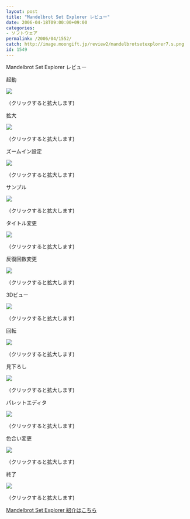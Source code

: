```yaml
---
layout: post
title: "Mandelbrot Set Explorer レビュー"
date: 2006-04-18T09:00:00+09:00
categories:
- ソフトウェア
permalink: /2006/04/1552/
catch: http://image.moongift.jp/review2/mandelbrotsetexplorer7.s.png
id: 1549
---
```

Mandelbrot Set Explorer レビュー  
<!--more-->

起動

  

[![](http://image.moongift.jp/review2/mandelbrotsetexplorer1.s.png)](http://image.moongift.jp/review2/mandelbrotsetexplorer1.png)  
  
（クリックすると拡大します)

  

拡大

  

[![](http://image.moongift.jp/review2/mandelbrotsetexplorer2.s.png)](http://image.moongift.jp/review2/mandelbrotsetexplorer2.png)  
  
（クリックすると拡大します)

  

ズームイン設定

  

[![](http://image.moongift.jp/review2/mandelbrotsetexplorer3.s.png)](http://image.moongift.jp/review2/mandelbrotsetexplorer3.png)  
  
（クリックすると拡大します)

  

サンプル

  

[![](http://image.moongift.jp/review2/mandelbrotsetexplorer4.s.png)](http://image.moongift.jp/review2/mandelbrotsetexplorer4.png)  
  
（クリックすると拡大します)

  

タイトル変更

  

[![](http://image.moongift.jp/review2/mandelbrotsetexplorer5.s.png)](http://image.moongift.jp/review2/mandelbrotsetexplorer5.png)  
  
（クリックすると拡大します)

  

反復回数変更

  

[![](http://image.moongift.jp/review2/mandelbrotsetexplorer6.s.png)](http://image.moongift.jp/review2/mandelbrotsetexplorer6.png)  
  
（クリックすると拡大します)

  

3Dビュー

  

[![](http://image.moongift.jp/review2/mandelbrotsetexplorer7.s.png)](http://image.moongift.jp/review2/mandelbrotsetexplorer7.png)  
  
（クリックすると拡大します)

  

回転

  

[![](http://image.moongift.jp/review2/mandelbrotsetexplorer8.s.png)](http://image.moongift.jp/review2/mandelbrotsetexplorer8.png)  
  
（クリックすると拡大します)

  

見下ろし

  

[![](http://image.moongift.jp/review2/mandelbrotsetexplorer9.s.png)](http://image.moongift.jp/review2/mandelbrotsetexplorer9.png)  
  
（クリックすると拡大します)

  

パレットエディタ

  

[![](http://image.moongift.jp/review2/mandelbrotsetexplorer10.s.png)](http://image.moongift.jp/review2/mandelbrotsetexplorer10.png)  
  
（クリックすると拡大します)

  

色合い変更

  

[![](http://image.moongift.jp/review2/mandelbrotsetexplorer11.s.png)](http://image.moongift.jp/review2/mandelbrotsetexplorer11.png)  
  
（クリックすると拡大します)

  

終了

  

[![](http://image.moongift.jp/review2/mandelbrotsetexplorer12.s.png)](http://image.moongift.jp/review2/mandelbrotsetexplorer12.png)  
  
（クリックすると拡大します)

  

[Mandelbrot Set Explorer 紹介はこちら](http://oss.moongift.jp/intro/i-1547.html)

